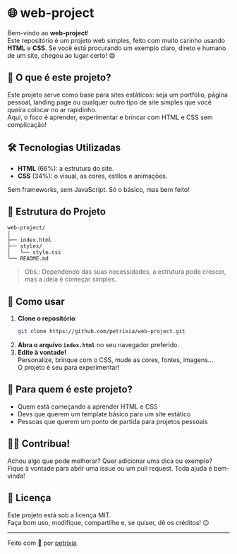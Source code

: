 # 🌐 web-project

Bem-vindo ao **web-project**!  
Este repositório é um projeto web simples, feito com muito carinho usando **HTML** e **CSS**. Se você está procurando um exemplo claro, direto e humano de um site, chegou ao lugar certo! 😄

## 🚀 O que é este projeto?

Este projeto serve como base para sites estáticos: seja um portfólio, página pessoal, landing page ou qualquer outro tipo de site simples que você queira colocar no ar rapidinho.  
Aqui, o foco é aprender, experimentar e brincar com HTML e CSS sem complicação!

## 🛠️ Tecnologias Utilizadas

- **HTML** (66%): a estrutura do site.  
- **CSS** (34%): o visual, as cores, estilos e animações.

Sem frameworks, sem JavaScript. Só o básico, mas bem feito!

## 📁 Estrutura do Projeto

```
web-project/
│
├── index.html
├── styles/
│   └── style.css
└── README.md
```

> Obs.: Dependendo das suas necessidades, a estrutura pode crescer, mas a ideia é começar simples.

## 👀 Como usar

1. **Clone o repositório**:
   ```bash
   git clone https://github.com/petrixia/web-project.git
   ```
2. **Abra o arquivo `index.html`** no seu navegador preferido.
3. **Edite à vontade!**  
   Personalize, brinque com o CSS, mude as cores, fontes, imagens...  
   O projeto é seu para experimentar!

## 🎯 Para quem é este projeto?

- Quem está começando a aprender HTML e CSS
- Devs que querem um template básico para um site estático
- Pessoas que querem um ponto de partida para projetos pessoais

## 🙋‍♂️ Contribua!

Achou algo que pode melhorar? Quer adicionar uma dica ou exemplo?  
Fique à vontade para abrir uma issue ou um pull request. Toda ajuda é bem-vinda!

## 📄 Licença

Este projeto está sob a licença MIT.  
Faça bom uso, modifique, compartilhe e, se quiser, dê os créditos! 😉

---

Feito com 💚 por [petrixia](https://github.com/petrixia)
